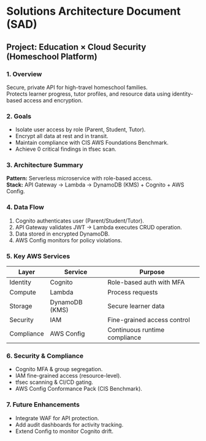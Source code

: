 # Solutions Architecture Document (SAD)
## Project: Education × Cloud Security (Homeschool Platform)

### 1. Overview
Secure, private API for high-travel homeschool families.  
Protects learner progress, tutor profiles, and resource data using identity-based access and encryption.

### 2. Goals
- Isolate user access by role (Parent, Student, Tutor).
- Encrypt all data at rest and in transit.
- Maintain compliance with CIS AWS Foundations Benchmark.
- Achieve 0 critical findings in tfsec scan.

### 3. Architecture Summary
**Pattern:** Serverless microservice with role-based access.  
**Stack:** API Gateway → Lambda → DynamoDB (KMS) + Cognito + AWS Config.

### 4. Data Flow
1. Cognito authenticates user (Parent/Student/Tutor).  
2. API Gateway validates JWT → Lambda executes CRUD operation.  
3. Data stored in encrypted DynamoDB.  
4. AWS Config monitors for policy violations.

### 5. Key AWS Services
| Layer | Service | Purpose |
|-------|----------|----------|
| Identity | Cognito | Role-based auth with MFA |
| Compute | Lambda | Process requests |
| Storage | DynamoDB (KMS) | Secure learner data |
| Security | IAM | Fine-grained access control |
| Compliance | AWS Config | Continuous runtime compliance |

### 6. Security & Compliance
- Cognito MFA & group segregation.
- IAM fine-grained access (resource-level).
- tfsec scanning & CI/CD gating.
- AWS Config Conformance Pack (CIS Benchmark).

### 7. Future Enhancements
- Integrate WAF for API protection.
- Add audit dashboards for activity tracking.
- Extend Config to monitor Cognito drift.
